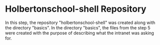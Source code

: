 # Holbertonschool-shell Repository

In this step, the repository "holbertonschool-shell" was created along with the directory "basics".
In the directory "basics", the files from the step 5 were created with the purpose of describing what the intranet
was asking for.  
